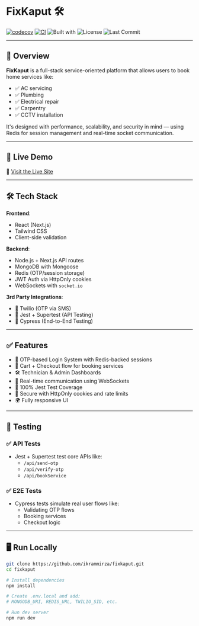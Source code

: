 # FixKaput 🛠️

[![codecov](https://codecov.io/gh/ikrammirza/fixkaput/branch/main/graph/badge.svg)](https://codecov.io/gh/ikrammirza/fixkaput)
[![CI](https://github.com/ikrammirza/fixkaput/actions/workflows/ci.yml/badge.svg)](https://github.com/ikrammirza/fixkaput/actions/workflows/ci.yml)
![Built with](https://img.shields.io/badge/Built_with-Next.js-blue)
![License](https://img.shields.io/github/license/ikrammirza/fixkaput)
![Last Commit](https://img.shields.io/github/last-commit/ikrammirza/fixkaput)

---

## 🧩 Overview

**FixKaput** is a full-stack service-oriented platform that allows users to book home services like:

- ✅ AC servicing
- ✅ Plumbing
- ✅ Electrical repair
- ✅ Carpentry
- ✅ CCTV installation

It's designed with performance, scalability, and security in mind — using Redis for session management and real-time socket communication.

---

## 🚀 Live Demo

🔗 [Visit the Live Site](https://fixkaput.vercel.app)

---

## 🛠️ Tech Stack

**Frontend**:
- React (Next.js)
- Tailwind CSS
- Client-side validation

**Backend**:
- Node.js + Next.js API routes
- MongoDB with Mongoose
- Redis (OTP/session storage)
- JWT Auth via HttpOnly cookies
- WebSockets with `socket.io`

**3rd Party Integrations**:
- 📩 Twilio (OTP via SMS)
- 🧪 Jest + Supertest (API Testing)
- 🔬 Cypress (End-to-End Testing)

---

## ✅ Features

- 📱 OTP-based Login System with Redis-backed sessions
- 🛒 Cart + Checkout flow for booking services
- 🛠 Technician & Admin Dashboards
- 💬 Real-time communication using WebSockets
- 🧪 100% Jest Test Coverage
- 🔐 Secure with HttpOnly cookies and rate limits
- 🌍 Fully responsive UI

---

## 🧪 Testing

### ✅ API Tests

- Jest + Supertest test core APIs like:
  - `/api/send-otp`
  - `/api/verify-otp`
  - `/api/bookService`

### ✅ E2E Tests

- Cypress tests simulate real user flows like:
  - Validating OTP flows
  - Booking services
  - Checkout logic

---

## 🖥️ Run Locally

```bash
git clone https://github.com/ikrammirza/fixkaput.git
cd fixkaput

# Install dependencies
npm install

# Create .env.local and add:
# MONGODB_URI, REDIS_URL, TWILIO_SID, etc.

# Run dev server
npm run dev
